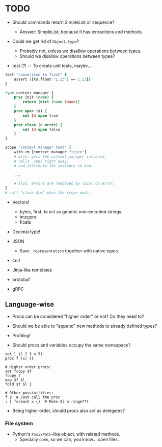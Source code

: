 # TODO

* Should commands return SimpleList or sequence?
    * Answer: SimpleList, because it has extractions and methods.
* Could we get rid of `Object.type`?
    * Probably not, unless we disallow operations between types.
    * Should we disallow operations between types?

* test (?) -- To create unit tests, maybe...

```tcl
test "conversion to float" {
    assert ([to.float "1.23"] == 1.23])
}
```


```tcl
type context_manager {
    proc init (name) {
        return [dict (name $name)]
    }
    proc open (d) {
        set $d open true
    }
    proc close (d error) {
        set $d open false
    }
}

scope "context manager test" {
    with cm [context_manager "teste"]
    # with: gets the context_manager instance,
    # calls .open right away,
    # and attribute the instance to $cm.

    ...

    # Also, errors are resolved by local on.error.
}
# call "close $cm" when the scope ends.
```

* Vectors!
    * bytes, first, to act as generic non-encoded strings.
    * integers
    * floats

* Decimal type!
* JSON
    * Save `.representation` together with native types.
* curl
* Jinja-like templates
* protobuf
* gRPC

## Language-wise

* Procs can be considered "higher order" or not? Do they need to?
* Should we be able to "append" new methods to already defined types?
* Profiling!

* Should procs and variables occupy the same namespace?

```
set l (1 2 3 4 5)
proc f (x) {}

# Higher order procs:
set fcopy $f
fcopy 7
map $f $l
fold $f $l 1

# Other possibilities:
f 9  # Just call the proc
l | foreach x {}  # Make $l a range???
```

* Being higher order, should procs also act as delegates?

### File system

* Python's `PosixPath`-like object, with related methods.
    * Specially  `open`, so we can, you know... open files.
